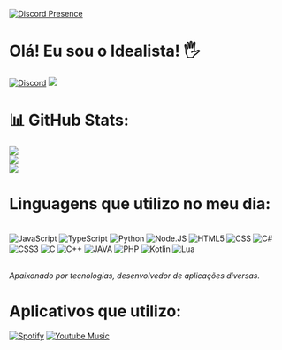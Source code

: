 [![Discord Presence](https://lanyard.cnrad.dev/api/627305881738149911)](https://discord.com/users/627305881738149911)
# Olá! Eu sou o Idealista! 🖐️
[![Discord](https://img.shields.io/badge/Discord-7289DA?style=for-the-badge&logo=discord&logoColor=white)](http://discord.com/users/627305881738149911)
<a href = "mailto:idealistaofficial@gmail.com"><img src="https://img.shields.io/badge/Gmail-D14836?style=for-the-badge&logo=gmail&logoColor=white" target="_blank"></a>
# 📊 GitHub Stats:
![](https://github-readme-stats.vercel.app/api?username=IdealistaBr&theme=omni&hide_border=false&include_all_commits=true&count_private=false)<br/>
![](https://github-readme-streak-stats.herokuapp.com/?user=IdealistaBr&theme=omni&hide_border=false)<br/>
![](https://github-readme-stats.vercel.app/api/top-langs/?username=zRitsu&theme=omni&hide_border=false&include_all_commits=true&count_private=false&layout=compact)
# **Linguagens que utilizo no meu dia:**
<div style="display: inline_block"><br/>
	<img align="center" alt="JavaScript" src="https://img.shields.io/badge/JavaScript-323330?style=for-the-badge&logo=javascript&logoColor=F7DF1E" />
	<img align="center" alt="TypeScript" src="https://img.shields.io/badge/TypeScript-007ACC?style=for-the-badge&logo=typescript&logoColor=white" />
	<img align="center" alt="Python" src="https://img.shields.io/badge/Python-14354C?style=for-the-badge&logo=python&logoColor=white" />
	<img align="center" alt="Node.JS" src="https://img.shields.io/badge/Node.js-43853D?style=for-the-badge&logo=node.js&logoColor=white" />
	<img align="center" alt="HTML5" src="https://img.shields.io/badge/HTML5-E34F26?style=for-the-badge&logo=html5&logoColor=white" />
	<img align="center" alt="CSS" src="https://img.shields.io/badge/CSS-239120?&style=for-the-badge&logo=css3&logoColor=white" />
	<img align="center" alt="C#" src="https://img.shields.io/badge/C%23-239120?style=for-the-badge&logo=c-sharp&logoColor=white" />
	<img align="center" alt="CSS3" src="https://img.shields.io/badge/CSS3-1572B6?style=for-the-badge&logo=css3&logoColor=white" />
	<img align="center" alt="C" src="https://img.shields.io/badge/C-00599C?style=for-the-badge&logo=c&logoColor=white" />
	<img align="center" alt="C++" src="https://img.shields.io/badge/C%2B%2B-00599C?style=for-the-badge&logo=c%2B%2B&logoColor=white" />
	<img align="center" alt="JAVA" src="https://img.shields.io/badge/Java-ED8B00?style=for-the-badge&logo=java&logoColor=white" />
	<img align="center" alt="PHP" src="https://img.shields.io/badge/PHP-777BB4?style=for-the-badge&logo=php&logoColor=white" />
	<img align="center" alt="Kotlin" src="https://img.shields.io/badge/Kotlin-0095D5?&style=for-the-badge&logo=kotlin&logoColor=white" />
	<img align="center" alt="Lua" src="https://img.shields.io/badge/Lua-2C2D72?style=for-the-badge&logo=lua&logoColor=white" />
</div><br/>

*Apaixonado por tecnologias, desenvolvedor de aplicações diversas.*
# **Aplicativos que utilizo:**
[![Spotify](https://img.shields.io/badge/Spotify-1ED760?&style=for-the-badge&logo=spotify&logoColor=white)](https://open.spotify.com/user/os6nl3whjd5rwydfytjekqspb)
[![Youtube Music](https://img.shields.io/badge/YouTube_Music-FF0000?style=for-the-badge&logo=youtube-music&logoColor=white)](https://music.youtube.com/channel/UCOSGvq0EGDhTZwpQzN1cEBA)
